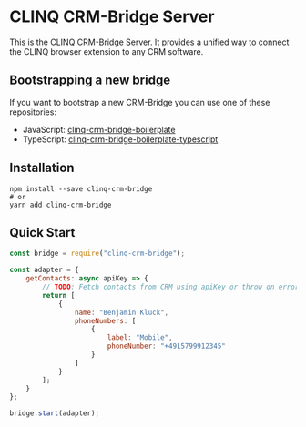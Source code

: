 # CLINQ CRM-Bridge Server

This is the CLINQ CRM-Bridge Server.
It provides a unified way to connect the CLINQ browser extension to any CRM software.

## Bootstrapping a new bridge

If you want to bootstrap a new CRM-Bridge you can use one of these repositories:

* JavaScript: [clinq-crm-bridge-boilerplate](https://github.com/sipgate/clinq-crm-bridge-boilerplate)
* TypeScript: [clinq-crm-bridge-boilerplate-typescript](https://github.com/sipgate/clinq-crm-bridge-boilerplate-typescript)

## Installation

```shell
npm install --save clinq-crm-bridge
# or
yarn add clinq-crm-bridge
```

## Quick Start

```js
const bridge = require("clinq-crm-bridge");

const adapter = {
	getContacts: async apiKey => {
		// TODO: Fetch contacts from CRM using apiKey or throw on error
		return [
			{
				name: "Benjamin Kluck",
				phoneNumbers: [
					{
						label: "Mobile",
						phoneNumber: "+4915799912345"
					}
				]
			}
		];
	}
};

bridge.start(adapter);
```
